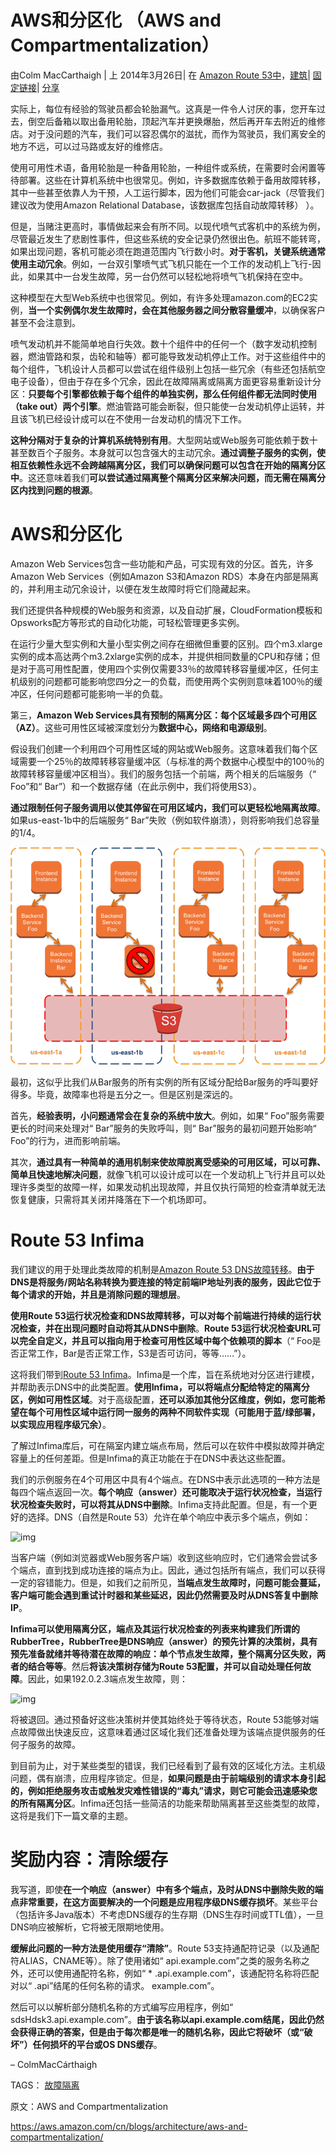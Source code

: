 # AWS和分区化 （AWS and Compartmentalization）

由Colm MacCarthaigh | 上 2014年3月26日| 在 [Amazon Route 53中](https://aws.amazon.com/blogs/architecture/category/networking-content-delivery/amazon-route-53/)，[建筑](https://aws.amazon.com/blogs/architecture/category/architecture/)| [固定链接](https://aws.amazon.com/blogs/architecture/aws-and-compartmentalization/)| [ 分享](https://aws.amazon.com/cn/blogs/architecture/aws-and-compartmentalization/#)

实际上，每位有经验的驾驶员都会轮胎漏气。这真是一件令人讨厌的事，您开车过去，倒空后备箱以取出备用轮胎，顶起汽车并更换爆胎，然后再开车去附近的维修店。对于没问题的汽车，我们可以容忍偶尔的滋扰，而作为驾驶员，我们离安全的地方不远，可以过马路或友好的维修店。

使用可用性术语，备用轮胎是一种备用轮胎，一种组件或系统，在需要时会闲置等待部署。这些在计算机系统中也很常见。例如，许多数据库依赖于备用故障转移，其中一些甚至依靠人为干预，人工运行脚本，因为他们可能会car-jack（尽管我们建议改为使用Amazon Relational Database，该数据库包括自动故障转移） ）。

但是，当赌注更高时，事情做起来会有所不同。以现代喷气式客机中的系统为例，尽管最近发生了悲剧性事件，但这些系统的安全记录仍然很出色。航班不能转弯，如果出现问题，客机可能必须在跑道范围内飞行数小时。**对于客机，关键系统通常使用主动冗余**。例如，一台双引擎喷气式飞机只能在一个工作的发动机上飞行-因此，如果其中一台发生故障，另一台仍然可以轻松地将喷气飞机保持在空中。

这种模型在大型Web系统中也很常见。例如，有许多处理amazon.com的EC2实例，**当一个实例偶尔发生故障时，会在其他服务器之间分散容量缓冲**，以确保客户甚至不会注意到。

喷气发动机并不能简单地自行失效。数十个组件中的任何一个（数字发动机控制器，燃油管路和泵，齿轮和轴等）都可能导致发动机停止工作。对于这些组件中的每个组件，飞机设计人员都可以尝试在组件级别上包括一些冗余（有些还包括航空电子设备），但由于存在多个冗余，因此在故障隔离或隔离方面更容易重新设计分区：**只要每个引擎都依赖于每个组件的单独实例，那么任何组件都无法同时使用（take out）两个引擎**。燃油管路可能会断裂，但只能使一台发动机停止运转，并且该飞机已经设计成可以在不使用一台发动机的情况下工作。

**这种分隔对于复杂的计算机系统特别有用**。大型网站或Web服务可能依赖于数十甚至数百个子服务。本身就可以包含强大的主动冗余。**通过调整子服务的实例，使相互依赖性永远不会跨越隔离分区，我们可以确保问题可以包含在开始的隔离分区中**。这还意味着我们**可以尝试通过隔离整个隔离分区来解决问题，而无需在隔离分区内找到问题的根源**。

# AWS和分区化

Amazon Web Services包含一些功能和产品，可实现有效的分区。首先，许多Amazon Web Services（例如Amazon S3和Amazon RDS）本身在内部是隔离的，并利用主动冗余设计，以便在发生故障时将它们隐藏起来。

我们还提供各种规模的Web服务和资源，以及自动扩展，CloudFormation模板和Opsworks配方等形式的自动化功能，可轻松管理更多实例。

在运行少量大型实例和大量小型实例之间存在细微但重要的区别。四个m3.xlarge实例的成本高达两个m3.2xlarge实例的成本，并提供相同数量的CPU和存储；但是对于高可用性配置，使用四个实例仅需要33％的故障转移容量缓冲区，任何主机级别的问题都可能影响您四分之一的负载，而使用两个实例则意味着100％的缓冲区，任何问题都可能影响一半的负载。

第三，**Amazon Web Services具有预制的隔离分区：每个区域最多四个可用区（AZ）**。这些可用性区域被深度划分为**数据中心，网络和电源级别**。

假设我们创建一个利用四个可用性区域的网站或Web服务。这意味着我们每个区域需要一个25％的故障转移容量缓冲区（与标准的两个数据中心模型中的100％的故障转移容量缓冲区相当）。我们的服务包括一个前端，两个相关的后端服务（“ Foo”和“ Bar”）和一个数据存储（在此示例中，我们将使用S3）。

**通过限制任何子服务调用以使其停留在可用区域内，我们可以更轻松地隔离故障**。如果us-east-1b中的后端服务“ Bar”失败（例如软件崩溃），则将影响我们总容量的1/4。

<img src="images/aws-compartmentalization.png" alt="img" style="zoom:67%;" />

最初，这似乎比我们从Bar服务的所有实例的所有区域分配给Bar服务的呼叫要好得多。毕竟，故障率也将是五分之一。但是区别是深远的。

首先，**经验表明，小问题通常会在复杂的系统中放大**。例如，如果“ Foo”服务需要更长的时间来处理对“ Bar”服务的失败呼叫，则“ Bar”服务的最初问题开始影响“ Foo”的行为，进而影响前端。

其次，**通过具有一种简单的通用机制来使故障脱离受感染的可用区域，可以可靠、简单且快速地解决问题**，就像飞机可以设计成可以在一个发动机上飞行并且可以处理许多类型的故障一样，如果发动机出现故障，并且仅执行简短的检查清单就无法恢复健康，只需将其关闭并降落在下一个机场即可。

# Route 53 Infima

我们建议的用于处理此类故障的机制是[Amazon Route 53 DNS故障转移](http://docs.aws.amazon.com/Route53/latest/DeveloperGuide/dns-failover.html)。**由于DNS是将服务/网站名称转换为要连接的特定前端IP地址列表的服务，因此它位于每个请求的开始，并且是消除问题的理想层**。

**使用Route 53运行状况检查和DNS故障转移，可以对每个前端进行持续的运行状况检查，并在出现问题时自动将其从DNS中删除**。**Route 53运行状况检查URL可以完全自定义，并且可以指向用于检查可用性区域中每个依赖项的脚本**（“ Foo是否正常工作，Bar是否正常工作，S3是否可访问，等等……”）。

这将我们带到[Route 53 Infima](https://github.com/awslabs/route53-infima)。Infima是一个库，旨在系统地对分区进行建模，并帮助表示DNS中的此类配置。**使用Infima，可以将端点分配给特定的隔离分区，例如可用性区域**。对于高级配置，**还可以添加其他分区维度，例如，您可能希望在每个可用性区域中运行同一服务的两种不同软件实现（可能用于蓝/绿部署，以实现应用程序级冗余）**。

了解过Infima库后，可在隔室内建立端点布局，然后可以在软件中模拟故障并确定容量上的任何差距。但是Infima的真正功能在于在DNS中表达这些配置。

我们的示例服务在4个可用区中具有4个端点。在DNS中表示此选项的一种方法是每四个端点返回一次。**每个响应（answer）还可能取决于运行状况检查，当运行状况检查失败时，可以将其从DNS中删除**。Infima支持此配置。但是，有一个更好的选择。DNS（自然是Route 53）允许在单个响应中表示多个端点，例如：



![img](https://d2908q01vomqb2.cloudfront.net/fc074d501302eb2b93e2554793fcaf50b3bf7291/2017/10/04/aws-compartmentalization-blog-figure-2-1.png)

当客户端（例如浏览器或Web服务客户端）收到这些响应时，它们通常会尝试多个端点，直到找到成功连接的端点为止。因此，通过包括所有端点，我们可以获得一定的容错能力。但是，如我们之前所见，**当端点发生故障时，问题可能会蔓延，客户端可能会遇到重试计时器和某些延迟，因此仍然需要及时从DNS答复中删除IP**。

**Infima可以使用隔离分区，端点及其运行状况检查的列表来构建我们所谓的RubberTree，RubberTree是DNS响应（answer）的预先计算的决策树，具有预先准备就绪并等待潜在故障的响应：单个节点发生故障，整个隔离分区失败，两者的结合等等**。然后**将该决策树存储为Route 53配置，并可以自动处理任何故障**。因此，如果192.0.2.3端点发生故障，则：

![img](https://d2908q01vomqb2.cloudfront.net/fc074d501302eb2b93e2554793fcaf50b3bf7291/2017/10/04/aws-compartmentalization-blog-figure-3-1.png)

将被退回。通过预备好这些决策树并使其始终处于等待状态，Route 53能够对端点故障做出快速反应，这意味着通过区域化我们还准备处理为该端点提供服务的任何子服务的故障。

到目前为止，对于某些类型的错误，我们已经看到了最有效的区域化方法。主机级问题，偶有崩溃，应用程序锁定。但是，**如果问题是由于前端级别的请求本身引起的，例如拒绝服务攻击或触发灾难性错误的“毒丸”请求，则它可能会迅速感染您的所有隔离分区**。Infima还包括一些简洁的功能来帮助隔离甚至这些类型的故障，这将是我们下一篇文章的主题。

# 奖励内容：清除缓存

我写道，即使**在一个响应（answer）中有多个端点，及时从DNS中删除失败的端点非常重要，在这方面要解决的一个问题是应用程序级DNS缓存损坏**。某些平台（包括许多Java版本）不考虑DNS缓存的生存期（DNS生存时间或TTL值），一旦DNS响应被解析，它将被无限期地使用。

**缓解此问题的一种方法是使用缓存“清除”**。Route 53支持通配符记录（以及通配符ALIAS，CNAME等）。除了使用诸如“ api.example.com”之类的服务名称之外，还可以使用通配符名称，例如“ * .api.example.com”，该通配符名称将匹配对以“ .api”结尾的任何名称的请求。 example.com”。

然后可以以解析部分随机名称的方式编写应用程序，例如“ sdsHdsk3.api.example.com”。**由于该名称以api.example.com结尾，因此仍然会获得正确的答案，但是由于每次都是唯一的随机名称，因此它将破坏（或“破坏”）任何损坏的平台或OS DNS缓存**。



– ColmMacCárthaigh

TAGS： [故障隔离](https://aws.amazon.com/blogs/architecture/tag/fault-isolation/)



原文：AWS and Compartmentalization

https://aws.amazon.com/cn/blogs/architecture/aws-and-compartmentalization/